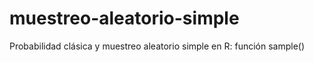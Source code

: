 # muestreo-aleatorio-simple
Probabilidad clásica y muestreo aleatorio simple en R: función sample()
